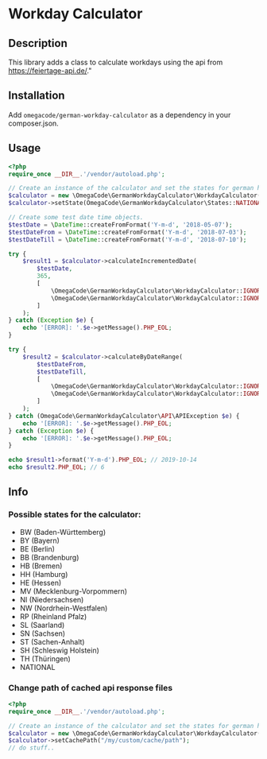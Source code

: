 # Workday Calculator

## Description
This library adds a class to calculate workdays using the api from https://feiertage-api.de/."

## Installation
Add `omegacode/german-workday-calculator` as a dependency in your composer.json.

## Usage
```php
<?php
require_once __DIR__.'/vendor/autoload.php';

// Create an instance of the calculator and set the states for german holidays to Hessen.
$calculator = new \OmegaCode\GermanWorkdayCalculator\WorkdayCalculator();
$calculator->setState(OmegaCode\GermanWorkdayCalculator\States::NATIONAL); // Check the info section for all possibilities.

// Create some test date time objects.
$testDate = \DateTime::createFromFormat('Y-m-d', '2018-05-07');
$testDateFrom = \DateTime::createFromFormat('Y-m-d', '2018-07-03');
$testDateTill = \DateTime::createFromFormat('Y-m-d', '2018-07-10');

try {
    $result1 = $calculator->calculateIncrementedDate(
        $testDate,
        365,
        [
            \OmegaCode\GermanWorkdayCalculator\WorkdayCalculator::IGNORE_SUNDAY,
            \OmegaCode\GermanWorkdayCalculator\WorkdayCalculator::IGNORE_SATURDAY,
        ]
    );
} catch (Exception $e) {
    echo '[ERROR]: '.$e->getMessage().PHP_EOL;
}

try {
    $result2 = $calculator->calculateByDateRange(
        $testDateFrom,
        $testDateTill,
        [
            \OmegaCode\GermanWorkdayCalculator\WorkdayCalculator::IGNORE_SUNDAY,
            \OmegaCode\GermanWorkdayCalculator\WorkdayCalculator::IGNORE_SATURDAY,
        ]
    );
} catch (OmegaCode\GermanWorkdayCalculator\API\APIException $e) {
    echo '[ERROR]: '.$e->getMessage().PHP_EOL;
} catch (Exception $e) {
    echo '[ERROR]: '.$e->getMessage().PHP_EOL;
}

echo $result1->format('Y-m-d').PHP_EOL; // 2019-10-14
echo $result2.PHP_EOL; // 6
```

## Info

### Possible states for the calculator:
* BW (Baden-Württemberg)
* BY (Bayern)
* BE (Berlin)
* BB (Brandenburg)
* HB (Bremen)
* HH (Hamburg)
* HE (Hessen)
* MV (Mecklenburg-Vorpommern)
* NI (Niedersachsen)
* NW (Nordrhein-Westfalen)
* RP (Rheinland Pfalz)
* SL (Saarland)
* SN (Sachsen)
* ST (Sachen-Anhalt)
* SH (Schleswig Holstein)
* TH (Thüringen)
* NATIONAL

### Change path of cached api response files

```php
<?php
require_once __DIR__.'/vendor/autoload.php';

// Create an instance of the calculator and set the states for german holidays to Hessen.
$calculator = new \OmegaCode\GermanWorkdayCalculator\WorkdayCalculator();
$calculator->setCachePath("/my/custom/cache/path");
// do stuff..
```